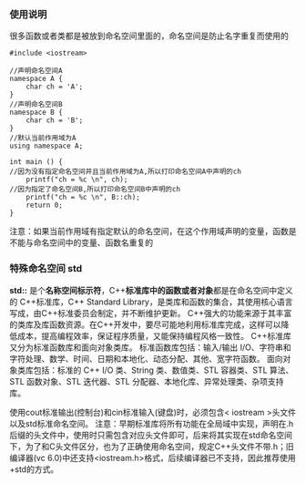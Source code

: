  
### 使用说明
很多函数或者类都是被放到命名空间里面的，命名空间是防止名字重复而使用的

```
#include <iostream>

//声明命名空间A
namespace A {
    char ch = 'A';
}
//声明命名空间B
namespace B {
    char ch = 'B';
}
//默认当前作用域为A
using namespace A;

int main () {
//因为没有指定命名空间并且当前作用域为A,所以打印命名空间A中声明的ch
    printf("ch = %c \n", ch);
//因为指定了命名空间B,所以打印命名空间B中声明的ch
    printf("ch = %c \n", B::ch);
    return 0;
}
```
注意：如果当前作用域有指定默认的命名空间，在这个作用域声明的变量，函数是不能与命名空间中的变量、函数名重复的

### 特殊命名空间 std
**std::** 是个**名称空间标示符**，C++**标准库中的函数或者对象**都是在命名空间中定义的
C++标准库，C++ Standard Library，是类库和函数的集合，其使用核心语言写成，由C++标准委员会制定，并不断维护更新。
C++强大的功能来源于其丰富的类库及库函数资源。在C++开发中，要尽可能地利用标准库完成，这样可以降低成本，提高编程效率，保证程序质量，又能保持编程风格一致性。
C++标准库又分为标准函数库和面向对象类库。
标准函数库包括：输入/输出 I/O、字符串和字符处理、数学、时间、日期和本地化、动态分配、其他、宽字符函数。
面向对象类库包括：标准的 C++ I/O 类、String 类、数值类、STL 容器类、STL 算法、STL 函数对象、STL 迭代器、STL 分配器、本地化库、异常处理类、杂项支持库。

使用cout标准输出(控制台)和cin标准输入(键盘)时，必须包含< iostream >头文件以及std标准命名空间。
注意：早期标准库将所有功能在全局域中实现，声明在.h后缀的头文件中，使用时只需包含对应头文件即可，后来将其实现在std命名空间下，为了和C头文件区分，也为了正确使用命名空间，规定C++头文件不带.h；旧编译器(vc 6.0)中还支持<iostream.h>格式，后续编译器已不支持，因此推荐使用<iostream>+std的方式。